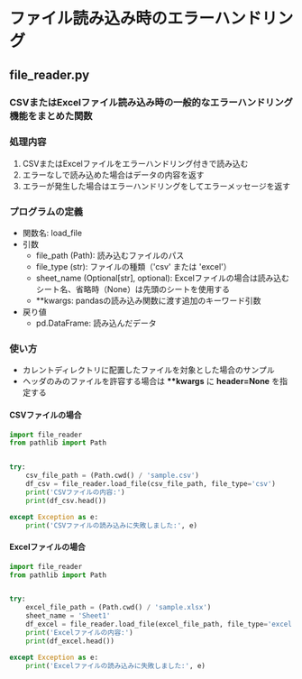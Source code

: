 # ファイル読み込み時のエラーハンドリング

## file_reader.py

### CSVまたはExcelファイル読み込み時の一般的なエラーハンドリング機能をまとめた関数

### 処理内容

1. CSVまたはExcelファイルをエラーハンドリング付きで読み込む
2. エラーなしで読み込めた場合はデータの内容を返す
3. エラーが発生した場合はエラーハンドリングをしてエラーメッセージを返す

### プログラムの定義

* 関数名: load_file
* 引数
  * file_path (Path): 読み込むファイルのパス
  * file_type (str): ファイルの種類（'csv' または 'excel'）
  * sheet_name (Optional[str], optional): Excelファイルの場合は読み込むシート名、省略時（None）は先頭のシートを使用する
  * **kwargs: pandasの読み込み関数に渡す追加のキーワード引数
* 戻り値
  * pd.DataFrame: 読み込んだデータ

### 使い方

* カレントディレクトリに配置したファイルを対象とした場合のサンプル
* ヘッダのみのファイルを許容する場合は __**kwargs__ に **header=None** を指定する

#### CSVファイルの場合

```python
import file_reader
from pathlib import Path


try:
    csv_file_path = (Path.cwd() / 'sample.csv')
    df_csv = file_reader.load_file(csv_file_path, file_type='csv')
    print('CSVファイルの内容:')
    print(df_csv.head())

except Exception as e:
    print('CSVファイルの読み込みに失敗しました:', e)
```

#### Excelファイルの場合

```python
import file_reader
from pathlib import Path


try:
    excel_file_path = (Path.cwd() / 'sample.xlsx')
    sheet_name = 'Sheet1'
    df_excel = file_reader.load_file(excel_file_path, file_type='excel', sheet_name=sheet_name)
    print('Excelファイルの内容:')
    print(df_excel.head())

except Exception as e:
    print('Excelファイルの読み込みに失敗しました:', e)
```
